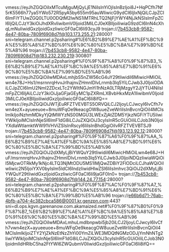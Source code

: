 vmess://eyJhZGQiOiIxMTcuMjguMjQyLjE1NiIsInYiOjIsInBzIjoi8J+HqPCfh7Nf5rK5566h77ya5YWo572R5pyA5by655m95auWIiwicG9ydCI6IjIxNjQiLCJpZCI6ImFiYTUwZGQ0LTU0ODQtM2IwNS1iMTRhLTQ2NjFjYWY4NjJkNSIsImFpZCI6IjQiLCJzY3kiOiJhdXRvIiwibmV0Ijoid3MiLCJ0eXBlIjoiIiwiaG9zdCI6InN4cXhqLmNuIiwidGxzIjoidGxzIiwicGF0aCI6Ii93cyJ9
trojan://7b453cb8-9582-4e47-80ba-7809f6908d7f@103.173.255.21:28000?sni=telegram.channel.p2psharing#%E6%B2%B9%E7%AE%A1%EF%BC%9A%E5%85%A8%E7%BD%91%E6%9C%80%E5%BC%BA%E7%99%BD%E5%AB%96
trojan://7b453cb8-9582-4e47-80ba-7809f6908d7f@183.232.230.219:30080?sni=telegram.channel.p2psharing#%F0%9F%87%A8%F0%9F%87%B3_%E6%B2%B9%E7%AE%A1%EF%BC%9A%E5%85%A8%E7%BD%91%E6%9C%80%E5%BC%BA%E7%99%BD%E5%AB%96
vmess://eyJhZGQiOiIwMDAxLmhjbS5nZW56cG4uY29tIiwidiI6MiwicHMiOiLwn4e78J+Hs1/msrnnrqHvvJrlhajnvZHmnIDlvLrnmb3lq5YiLCJwb3J0IjoiODAiLCJpZCI6ImU2NmI2ZDcxLTc2YWItNGJmYi1hNzA0LTRjMzgyY2JjYTU4NiIsImFpZCI6IjAiLCJzY3kiOiJjaGFjaGEyMC1pZXRmLXBvbHkxMzA1IiwibmV0Ijoid3MiLCJ0eXBlIjoiIiwidGxzIjoiIiwicGF0aCI6Ii8ifQ==
vmess://eyJhZGQiOiJWTjEuRFZTVEVBTS5ORVQiLCJ2IjoyLCJwcyI6IvCfh7vwn4ezX+ayueeuoe+8muWFqOe9keacgOW8uueZveWrliIsInBvcnQiOiI4MCIsImlkIjoiNzhmMDkyYjQtMWYzNS00MGU3LWExZjAtZDM5YjkzNGFiYTU5IiwiYWlkIjoiMCIsInNjeSI6ImF1dG8iLCJuZXQiOiJ3cyIsInR5cGUiOiIiLCJob3N0IjoiYXdlaWtlamktWW91VHViZSIsInRscyI6IiIsInBhdGgiOiIvRFZTVEVBTSJ9
trojan://7b453cb8-9582-4e47-80ba-7809f6908d7f@193.123.92.12:28000?sni=telegram.channel.p2psharing#%F0%9F%87%A6%F0%9F%87%AA_%E6%B2%B9%E7%AE%A1%EF%BC%9A%E5%85%A8%E7%BD%91%E6%9C%80%E5%BC%BA%E7%99%BD%E5%AB%96
vmess://eyJhZGQiOiJ2dXMyLjBiYWQuY29tIiwidiI6MiwicHMiOiLwn4e68J+HuF/msrnnrqHvvJrlhajnvZHmnIDlvLrnmb3lq5YiLCJwb3J0IjoiNDQzIiwiaWQiOiI5MjcwOTRkMy1kNjc4LTQ3NjMtODU5MS1lMjQwZDBiY2FlODciLCJhaWQiOiIwIiwic2N5IjoiYXV0byIsIm5ldCI6IndzIiwidHlwZSI6IiIsImhvc3QiOiJ2dXMyLjBiYWQuY29tIiwidGxzIjoidGxzIiwicGF0aCI6Ii9jaGF0In0=
trojan://7b453cb8-9582-4e47-80ba-7809f6908d7f@144.24.77.154:28000?sni=telegram.channel.p2psharing#%F0%9F%87%AC%F0%9F%87%A7_%E6%B2%B9%E7%AE%A1%EF%BC%9A%E5%85%A8%E7%BD%91%E6%9C%80%E5%BC%BA%E7%99%BD%E5%AB%96
trojan://e66b6d71-76ab-4bfb-a704-4c382cbca586@0001.kr.genzpn.com:443?sni=dl.ops.kgvn.garenanow.com.akamaized.net#%F0%9F%87%B0%F0%9F%87%B7_%E6%B2%B9%E7%AE%A1%EF%BC%9A%E5%85%A8%E7%BD%91%E6%9C%80%E5%BC%BA%E7%99%BD%E5%AB%96
vmess://eyJhZGQiOiIwMDAxLmhuLmdlbnpwbi5jb20iLCJ2IjoyLCJwcyI6IvCfh7vwn4ezX+ayueeuoe+8muWFqOe9keacgOW8uueZveWrliIsInBvcnQiOiI4MCIsImlkIjoiZTY2YjZkNzEtNzZhYi00YmZiLWE3MDQtNGMzODJjYmNhNTg2IiwiYWlkIjoiMCIsInNjeSI6ImF1dG8iLCJuZXQiOiJ3cyIsInR5cGUiOiIiLCJob3N0IjoidmlldHRlbC5ha2FtYWl6ZWQubmV0IiwidGxzIjoiIiwicGF0aCI6Ii8ifQ==
